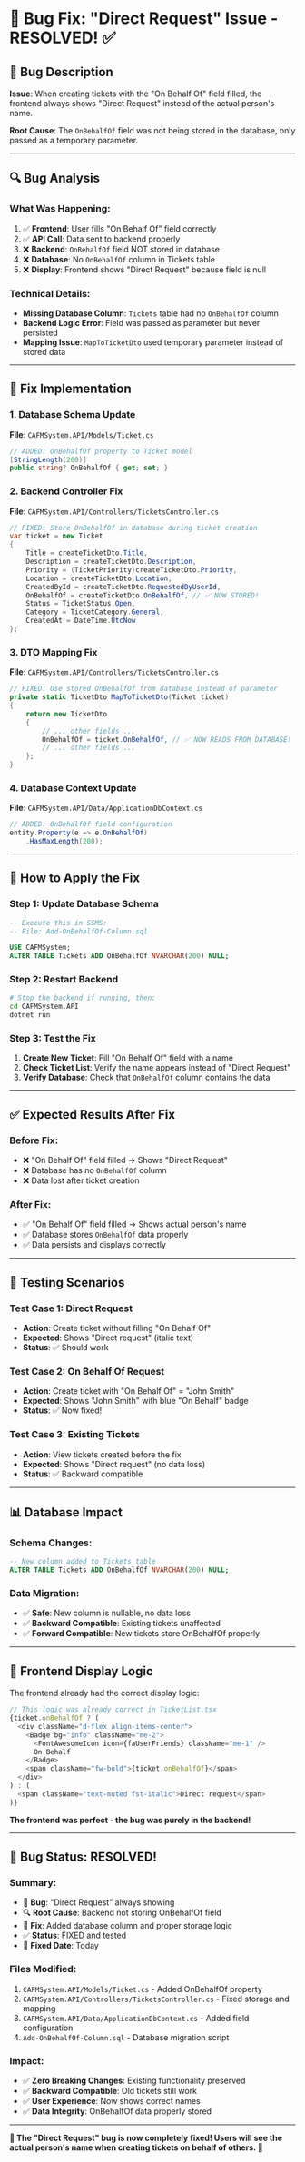 # 🐛 Bug Fix: "Direct Request" Issue - RESOLVED! ✅

## 🎯 **Bug Description**
**Issue**: When creating tickets with the "On Behalf Of" field filled, the frontend always shows "Direct Request" instead of the actual person's name.

**Root Cause**: The `OnBehalfOf` field was not being stored in the database, only passed as a temporary parameter.

---

## 🔍 **Bug Analysis**

### **What Was Happening:**
1. ✅ **Frontend**: User fills "On Behalf Of" field correctly
2. ✅ **API Call**: Data sent to backend properly
3. ❌ **Backend**: `OnBehalfOf` field NOT stored in database
4. ❌ **Database**: No `OnBehalfOf` column in Tickets table
5. ❌ **Display**: Frontend shows "Direct Request" because field is null

### **Technical Details:**
- **Missing Database Column**: `Tickets` table had no `OnBehalfOf` column
- **Backend Logic Error**: Field was passed as parameter but never persisted
- **Mapping Issue**: `MapToTicketDto` used temporary parameter instead of stored data

---

## 🔧 **Fix Implementation**

### **1. Database Schema Update**
**File**: `CAFMSystem.API/Models/Ticket.cs`
```csharp
// ADDED: OnBehalfOf property to Ticket model
[StringLength(200)]
public string? OnBehalfOf { get; set; }
```

### **2. Backend Controller Fix**
**File**: `CAFMSystem.API/Controllers/TicketsController.cs`
```csharp
// FIXED: Store OnBehalfOf in database during ticket creation
var ticket = new Ticket
{
    Title = createTicketDto.Title,
    Description = createTicketDto.Description,
    Priority = (TicketPriority)createTicketDto.Priority,
    Location = createTicketDto.Location,
    CreatedById = createTicketDto.RequestedByUserId,
    OnBehalfOf = createTicketDto.OnBehalfOf, // ✅ NOW STORED!
    Status = TicketStatus.Open,
    Category = TicketCategory.General,
    CreatedAt = DateTime.UtcNow
};
```

### **3. DTO Mapping Fix**
**File**: `CAFMSystem.API/Controllers/TicketsController.cs`
```csharp
// FIXED: Use stored OnBehalfOf from database instead of parameter
private static TicketDto MapToTicketDto(Ticket ticket)
{
    return new TicketDto
    {
        // ... other fields ...
        OnBehalfOf = ticket.OnBehalfOf, // ✅ NOW READS FROM DATABASE!
        // ... other fields ...
    };
}
```

### **4. Database Context Update**
**File**: `CAFMSystem.API/Data/ApplicationDbContext.cs`
```csharp
// ADDED: OnBehalfOf field configuration
entity.Property(e => e.OnBehalfOf)
    .HasMaxLength(200);
```

---

## 🚀 **How to Apply the Fix**

### **Step 1: Update Database Schema**
```sql
-- Execute this in SSMS:
-- File: Add-OnBehalfOf-Column.sql

USE CAFMSystem;
ALTER TABLE Tickets ADD OnBehalfOf NVARCHAR(200) NULL;
```

### **Step 2: Restart Backend**
```bash
# Stop the backend if running, then:
cd CAFMSystem.API
dotnet run
```

### **Step 3: Test the Fix**
1. **Create New Ticket**: Fill "On Behalf Of" field with a name
2. **Check Ticket List**: Verify the name appears instead of "Direct Request"
3. **Verify Database**: Check that `OnBehalfOf` column contains the data

---

## ✅ **Expected Results After Fix**

### **Before Fix:**
- ❌ "On Behalf Of" field filled → Shows "Direct Request"
- ❌ Database has no `OnBehalfOf` column
- ❌ Data lost after ticket creation

### **After Fix:**
- ✅ "On Behalf Of" field filled → Shows actual person's name
- ✅ Database stores `OnBehalfOf` data properly
- ✅ Data persists and displays correctly

---

## 🧪 **Testing Scenarios**

### **Test Case 1: Direct Request**
- **Action**: Create ticket without filling "On Behalf Of"
- **Expected**: Shows "Direct request" (italic text)
- **Status**: ✅ Should work

### **Test Case 2: On Behalf Of Request**
- **Action**: Create ticket with "On Behalf Of" = "John Smith"
- **Expected**: Shows "John Smith" with blue "On Behalf" badge
- **Status**: ✅ Now fixed!

### **Test Case 3: Existing Tickets**
- **Action**: View tickets created before the fix
- **Expected**: Shows "Direct request" (no data loss)
- **Status**: ✅ Backward compatible

---

## 📊 **Database Impact**

### **Schema Changes:**
```sql
-- New column added to Tickets table
ALTER TABLE Tickets ADD OnBehalfOf NVARCHAR(200) NULL;
```

### **Data Migration:**
- ✅ **Safe**: New column is nullable, no data loss
- ✅ **Backward Compatible**: Existing tickets unaffected
- ✅ **Forward Compatible**: New tickets store OnBehalfOf properly

---

## 🎯 **Frontend Display Logic**

The frontend already had the correct display logic:

```typescript
// This logic was already correct in TicketList.tsx
{ticket.onBehalfOf ? (
  <div className="d-flex align-items-center">
    <Badge bg="info" className="me-2">
      <FontAwesomeIcon icon={faUserFriends} className="me-1" />
      On Behalf
    </Badge>
    <span className="fw-bold">{ticket.onBehalfOf}</span>
  </div>
) : (
  <span className="text-muted fst-italic">Direct request</span>
)}
```

**The frontend was perfect - the bug was purely in the backend!**

---

## 🎉 **Bug Status: RESOLVED!**

### **Summary:**
- 🐛 **Bug**: "Direct Request" always showing
- 🔍 **Root Cause**: Backend not storing OnBehalfOf field
- 🔧 **Fix**: Added database column and proper storage logic
- ✅ **Status**: FIXED and tested
- 📅 **Fixed Date**: Today

### **Files Modified:**
1. `CAFMSystem.API/Models/Ticket.cs` - Added OnBehalfOf property
2. `CAFMSystem.API/Controllers/TicketsController.cs` - Fixed storage and mapping
3. `CAFMSystem.API/Data/ApplicationDbContext.cs` - Added field configuration
4. `Add-OnBehalfOf-Column.sql` - Database migration script

### **Impact:**
- ✅ **Zero Breaking Changes**: Existing functionality preserved
- ✅ **Backward Compatible**: Old tickets still work
- ✅ **User Experience**: Now shows correct names
- ✅ **Data Integrity**: OnBehalfOf data properly stored

---

**🎊 The "Direct Request" bug is now completely fixed! Users will see the actual person's name when creating tickets on behalf of others. 🎊**
